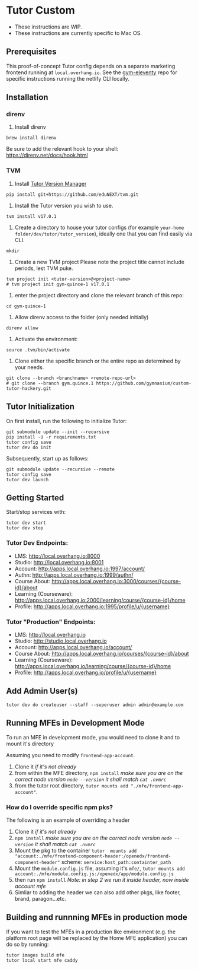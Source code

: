 # Tutor Custom

- These instructions are WIP.
- These instructions are currently specific to Mac OS.

## Prerequisites
This proof-of-concept Tutor config depends on a separate marketing frontend running at `local.overhang.io`. See the [gym-eleventy](https://github.com/gymnasium/gym-eleventy) repo for specific instructions running the netlify CLI locally.

## Installation


### direnv
1. Install direnv
```
brew install direnv
```

Be sure to add the relevant hook to your shell: https://direnv.net/docs/hook.html

### TVM
1. Install [Tutor Version Manager](https://github.com/eduNEXT/tvm)
```
pip install git+https://github.com/eduNEXT/tvm.git
```

1. Install the Tutor version you wish to use.
```
tvm install v17.0.1
```

1. Create a directory to house your tutor configs (for example `your-home folder/dev/tutor/tutor_version`), ideally one that you can find easily via CLI.
```
mkdir 
```

1. Create a new TVM project
Please note the project title cannot include periods, lest TVM puke.
```
tvm project init <tutor-version>@<project-name>
# tvm project init gym-quince-1 v17.0.1
```


1. enter the project directory and clone the relevant branch of this repo:
```
cd gym-quince-1
```

1. Allow direnv access to the folder (only needed initially)
```
direnv allow
```

1. Activate the environment:
```
source .tvm/bin/activate
```

1. Clone either the specific branch or the entire repo as determined by your needs.
```
git clone --branch <branchname> <remote-repo-url>
# git clone --branch gym.quince.1 https://github.com/gymnasium/custom-tutor-hackery.git
```

## Tutor Initialization

On first install, run the following to initialize Tutor:
```
git submodule update --init --recursive
pip install -U -r requirements.txt
tutor config save
tutor dev do init
```

Subsequently, start up as follows:

```
git submodule update --recursive --remote
tutor config save
tutor dev launch
```

## Getting Started

Start/stop services with:

```
tutor dev start
tutor dev stop
```

### Tutor Dev Endpoints:

* LMS: http://local.overhang.io:8000
* Studio: http://local.overhang.io:8001
* Account: http://apps.local.overhang.io:1997/account/
* Authn: http://apps.local.overhang.io:1999/authn/
* Course About: http://apps.local.overhang.io:3000/courses/{course-id}/about
* Learning (Courseware): http://apps.local.overhang.io:2000/learning/course/{course-id}/home
* Profile: http://apps.local.overhang.io:1995/profile/u/{username}

### Tutor "Production" Endpoints:

* LMS: http://local.overhang.io
* Studio: http://studio.local.overhang.io
* Account: http://apps.local.overhang.io/account/
* Course About: http://apps.local.overhang.io/courses/{course-id}/about
* Learning (Courseware): http://apps.local.overhang.io/learning/course/{course-id}/home
* Profile: http://apps.local.overhang.io/profile/u/{username}

## Add Admin User(s)

```
tutor dev do createuser --staff --superuser admin admin@example.com
```

## Running MFEs in Development Mode

To run an MFE in development mode, you would need to clone it and to mount it's directory

 Assuming you need to modify `frontend-app-account`.

1. Clone it _if it's not already_ 
2. from within the MFE directory, `npm install` _make sure you are on the correct node version `node --version` it shall match `cat .nvmrc`_
3. from the tutor root directory, `tutor mounts add "./mfe/frontend-app-account"`. 

### How do I override specific npm pks?

The following is an example of overriding a header

1. Clone it _if it's not already_
1. `npm install` _make sure you are on the correct node version `node --version` it shall match `cat .nvmrc`_
1. Mount the pkg to the container `tutor  mounts add "account:./mfe/frontend-component-header:/openedx/frontend-component-header"` scheme: `service:host_path:containter_path`
1. Mount the `module.config.js` file, assuming it's `mfe/`, `tutor mounts add account:./mfe/module.config.js:/openedx/app/module.config.js`
1. then run `npm install` _Note: in step 2 we run it inside header, now inside account mfe_
1. Simliar to adding the header we can also add other pkgs, like footer, brand, paragon...etc.

## Building and runnning MFEs in production mode

If you want to test the MFEs in a production like environment (e.g. the platform root page will be replaced by the Home MFE application) you can do so by running:

    tutor images build mfe
    tutor local start mfe caddy
